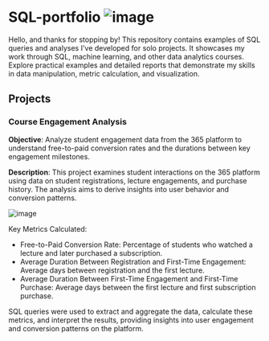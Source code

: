 # SQL-portfolio ![image](https://github.com/user-attachments/assets/63a86d26-4e52-4ac8-8d27-6e2a728c0405)

Hello, and thanks for stopping by! This repository contains examples of SQL queries and analyses I've developed for solo projects. It showcases my work through SQL, machine learning, and other data analytics courses. Explore practical examples and detailed reports that demonstrate my skills in data manipulation, metric calculation, and visualization.

## Projects

### Course Engagement Analysis

**Objective**: Analyze student engagement data from the 365 platform to understand free-to-paid conversion rates and the durations between key engagement milestones.

**Description**: This project examines student interactions on the 365 platform using data on student registrations, lecture engagements, and purchase history. The analysis aims to derive insights into user behavior and conversion patterns.

![image](https://github.com/user-attachments/assets/34936a54-5e56-4b14-9b97-7aaa8eab1a14)

Key Metrics Calculated:
* Free-to-Paid Conversion Rate: Percentage of students who watched a lecture and later purchased a subscription.
* Average Duration Between Registration and First-Time Engagement: Average days between registration and the first lecture.
* Average Duration Between First-Time Engagement and First-Time Purchase: Average days between the first lecture and first subscription purchase.

SQL queries were used to extract and aggregate the data, calculate these metrics, and interpret the results, providing insights into user engagement and conversion patterns on the platform.


